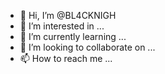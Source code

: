 - 👋 Hi, I’m @BL4CKNIGH
- 👀 I’m interested in ...
- 🌱 I’m currently learning ...
- 💞️ I’m looking to collaborate on ...
- 📫 How to reach me ...

<!---
BL4CKNIGH/BL4CKNIGH is a ✨ special ✨ repository because its `README.md` (this file) appears on your GitHub profile.
You can click the Preview link to take a look at your changes.
--->
